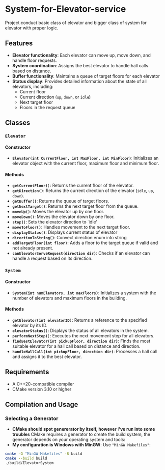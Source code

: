 # System-for-Elevator-service

Project conduct basic class of elevator and bigger class of system for elevator with proper logic.

## Features 
- **Elevator functionality**: Each elevator can move up, move down, and handle floor requests.
- **System coordination**: Assigns the best elevator to handle hall calls based on distance.
- **Buffer functionality**: Maintains a queue of target floors for each elevator
- **Status display**: Provides detailed information about the state of all elevators, including:
    - Current floor
    - Current direction (`up`, `down`, or `idle`)
    - Next target floor
    - Floors in the request queue


## Classes

### `Elevator`

#### Constructor
- **`Elevator(int CurrentFloor, int MaxFloor, int MinFloor)`**:
    Initializes an elevator object with the current floor, maximum floor and minimum floor.

#### Methods
- **`getCurrentFloor()`**: Returns the current floor of the elevator.
- **`getDirection()`**: Returns the current direction of the elevator (`idle`, `up`, `down`).
- **`getBuffer()`**: Returns the queue of target floors.
- **`getNextTarget()`**: Returns the next target floor from the queue.
- **`moveUp()`**: Moves the elevator up by one floor.
- **`moveDown()`**: Moves the elevator down by one floor.
- **`stop()`**: Sets the elevator direction to 'idle'
- **`moveToFloor()`**: Handles movement to the next target floor.
- **`displayStatus()`**: Displays current status of elevator
- **`directionToString()`**: Convect direction enum into string
- **`addTargetFloor(int floor)`**: Adds a floor to the target queue if valid and not already present.
- **`canElevatorServeRequest(direction dir)`**: Checks if an elevator can handle a request based on its direction.


### `System`

#### Constructor
- **`System(int numElevators, int maxFloors)`**:
  Initializes a system with the number of elevators and maximum floors in the building.

#### Methods
- **`getElevator(int elevatorID)`**: Returns a reference to the specified elevator by its ID.
- **`elevatorStatus()`**: Displays the status of all elevators in the system.
- **`performNextStep()`**: Executes the next movement step for all elevators.
- **`findBestElevator(int pickupFloor, direction dir)`**: Finds the most suitable elevator for a hall call based on distance and direction.
- **`handleHallCall(int pickupFloor, direction dir)`**: Processes a hall call and assigns it to the best elevator.

## Requirements
- A C++20-compatible compiler
- CMake version 3.10 or higher

## Compilation and Usage

### Selecting a Generator

- **CMake should spot genererator by itself, however I've run into some troubles**
CMake requires a generator to create the build system, the generator depends on your operating system and tools:
- **My configuration is Windows with MinGW**: Use `"MinGW Makefiles"`:
```bash
cmake -G "MinGW Makefiles" -B build
cmake --build build
./build/ElevatorSystem
```
